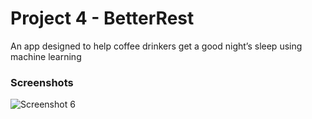 # Project 4 - BetterRest
An app designed to help coffee drinkers get a good night’s sleep using machine learning
### Screenshots 
![Screenshot 6](./Screenshots/screenshot06.gif)